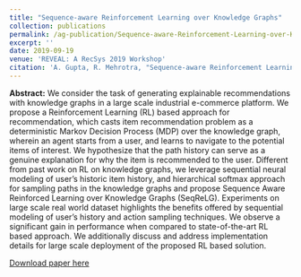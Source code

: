 ```yaml
---
title: "Sequence-aware Reinforcement Learning over Knowledge Graphs"
collection: publications
permalink: /ag-publication/Sequence-aware-Reinforcement-Learning-over-Knowledge-Graphs
excerpt: ''
date: 2019-09-19
venue: 'REVEAL: A RecSys 2019 Workshop'
citation: 'A. Gupta, R. Mehrotra, "Sequence-aware Reinforcement Learning over Knowledge Graphs," REVEAL: A RecSys 2019 Workshop'
---
```


**Abstract:** We consider the task of generating explainable recommendations with knowledge graphs in a large scale industrial e-commerce platform. We propose a Reinforcement Learning (RL) based approach for recommendation, which casts item recommendation problem as a deterministic Markov Decision Process (MDP) over the knowledge graph, wherein an agent starts from a user, and learns to navigate to the potential items of interest. We hypothesize that the path history can serve as a genuine explanation for why the item is recommended to the user. Different from past work on RL on knowledge graphs, we leverage sequential neural modeling of user’s historic item history, and hierarchical softmax approach for sampling paths in the knowledge graphs and propose Sequence Aware Reinforced Learning over Knowledge Graphs (SeqReLG). Experiments on large scale real world dataset highlights the benefits offered by sequential modeling of user’s history and action sampling techniques. We observe a significant gain in performance when compared to state-of-the-art RL based approach. We additionally discuss and address implementation details for large scale deployment of the proposed RL based solution.

[Download paper here](http://Ashish-Gupta03.github.io/files/Sequence-aware_Reinforcement_Learning_over_Knowledge_Graphs.pdf)


